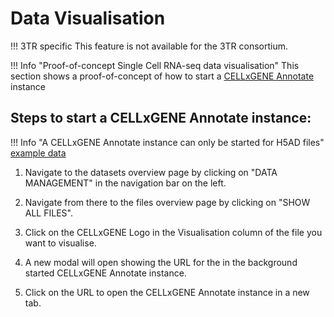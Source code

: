 # Data Visualisation

!!! 3TR specific
    This feature is not available for the 3TR consortium.

!!! Info "Proof-of-concept Single Cell RNA-seq data visualisation"
    This section shows a proof-of-concept 
    of how to start a [CELLxGENE Annotate]() instance
    
## Steps to start a CELLxGENE Annotate instance:

!!! Info "A CELLxGENE Annotate instance can only be started for H5AD files"
    [example data]()

1. Navigate to the datasets overview page by clicking on "DATA MANAGEMENT" in the navigation bar on the left.

2. Navigate from there to the files overview page by clicking on "SHOW ALL FILES".

3. Click on the CELLxGENE Logo in the Visualisation column of the file you want to visualise.

4. A new modal will open showing the URL for the in the background started CELLxGENE Annotate instance.

5. Click on the URL to open the CELLxGENE Annotate instance in a new tab.

